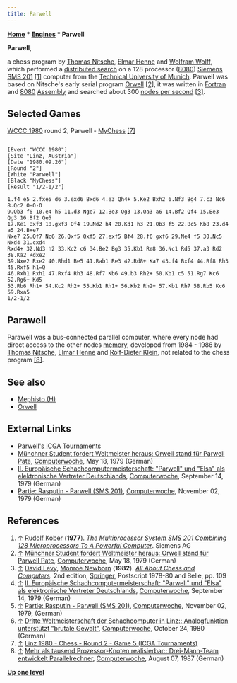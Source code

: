 ```yaml
---
title: Parwell
---
```

**[Home](Home "Home") \* [Engines](Engines "Engines") \* Parwell**


**Parwell**,  

a chess program by [Thomas Nitsche](Thomas_Nitsche "Thomas Nitsche"), [Elmar Henne](Elmar_Henne "Elmar Henne") and [Wolfram Wolff](Wolfram_Wolff "Wolfram Wolff"), which performed a [distributed search](Parallel_Search "Parallel Search") on a 128 processor ([8080](8080 "8080")) [Siemens](https://en.wikipedia.org/wiki/Siemens) [SMS 201](SMS_201 "SMS 201") <a id="cite-note-1" href="#cite-ref-1">[1]</a> computer from the [Technical University of Munich](Technical_University_of_Munich "Technical University of Munich"). Parwell was based on Nitsche's early serial program [Orwell](Orwell "Orwell") <a id="cite-note-2" href="#cite-ref-2">[2]</a>, it was written in [Fortran](Fortran "Fortran") and [8080](8080 "8080") [Assembly](Assembly "Assembly") and searched about 300 [nodes per second](Nodes_per_Second "Nodes per Second") <a id="cite-note-3" href="#cite-ref-3">[3]</a>.



## Selected Games


[WCCC 1980](WCCC_1980 "WCCC 1980") round 2, Parwell - [MyChess](MyChess "MyChess") <a id="cite-note-7" href="#cite-ref-7">[7]</a>




```

[Event "WCCC 1980"]
[Site "Linz, Austria"]
[Date "1980.09.26"]
[Round "2"]
[White "Parwell"]
[Black "MyChess"]
[Result "1/2-1/2"]

1.f4 e5 2.fxe5 d6 3.exd6 Bxd6 4.e3 Qh4+ 5.Ke2 Bxh2 6.Nf3 Bg4 7.c3 Nc6 8.Qc2 O-O-O 
9.Qb3 f6 10.e4 h5 11.d3 Nge7 12.Be3 Qg3 13.Qa3 a6 14.Bf2 Qf4 15.Be3 Qg3 16.Bf2 Qe5 
17.Ke1 Bxf3 18.gxf3 Qf4 19.Nd2 h4 20.Kd1 h3 21.Qb3 f5 22.Bc5 Kb8 23.d4 a5 24.Bxe7 
Nxe7 25.Qf7 Nc6 26.Qxf5 Qxf5 27.exf5 Bf4 28.f6 gxf6 29.Ne4 f5 30.Nc5 Nxd4 31.cxd4 
Rxd4+ 32.Nd3 h2 33.Kc2 c6 34.Be2 Bg3 35.Kb1 Re8 36.Nc1 Rd5 37.a3 Rd2 38.Ka2 Rdxe2 
39.Nxe2 Rxe2 40.Rhd1 Be5 41.Rab1 Re3 42.Rd8+ Ka7 43.f4 Bxf4 44.Rf8 Rh3 45.Rxf5 h1=Q 
46.Rxh1 Rxh1 47.Rxf4 Rh3 48.Rf7 Kb6 49.b3 Rh2+ 50.Kb1 c5 51.Rg7 Kc6 52.Rg6+ Kd5
53.Rb6 Rh1+ 54.Kc2 Rh2+ 55.Kb1 Rh1+ 56.Kb2 Rh2+ 57.Kb1 Rh7 58.Rb5 Kc6 59.Rxa5 
1/2-1/2 

```

## Parawell


Parawell was a bus-connected parallel computer, where every node had direct access to the other nodes [memory](Memory "Memory"), developed from 1984 - 1986 by [Thomas Nitsche](Thomas_Nitsche "Thomas Nitsche"), [Elmar Henne](Elmar_Henne "Elmar Henne") and [Rolf-Dieter Klein](https://en.wikipedia.org/wiki/NDR-Klein-Computer), not related to the chess program <a id="cite-note-8" href="#cite-ref-8">[8]</a>.



## See also


* [Mephisto (H)](Mephisto_(H) "Mephisto (H)")
* [Orwell](Orwell "Orwell")


## External Links


* [Parwell's ICGA Tournaments](https://www.game-ai-forum.org/icga-tournaments/program.php?id=425)
* [Münchner Student fordert Weltmeister heraus: Orwell stand für Parwell Pate](https://www.computerwoche.de/a/muenchner-student-fordert-weltmeister-heraus-orwell-stand-fuer-parwell-pate,1192808), [Computerwoche](Computerworld#Woche "Computerworld"), May 18, 1979 (German)
* [II. Europäische Schachcomputermeisterschaft: "Parwell" und "Elsa" als elektronische Vertreter Deutschlands](https://www.computerwoche.de/a/ii-europaeische-schachcomputermeisterschaft-parwell-und-elsa-als-elektronische-vertreter-deutschlands,1193707), [Computerwoche](Computerworld#Woche "Computerworld"), September 14, 1979 (German)
* [Partie: Rasputin - Parwell (SMS 201)](https://www.computerwoche.de/a/partie-rasputin-parwell-sms-201,1194246), [Computerwoche](Computerworld#Woche "Computerworld"), November 02, 1979 (German)


## References


1. <a id="cite-ref-1" href="#cite-note-1">↑</a> [Rudolf Kober](http://www.siemens.com/innovation/en/publikationen/publications_pof/pof_fall_2002/robots_articles/artificial_intelligence.htm) (**1977**). *[The Multiprocessor System SMS 201 Combining 128 Microprocessors To A Powerful Computer](http://ieeexplore.ieee.org/xpl/login.jsp?tp=&arnumber=680830&url=http%3A%2F%2Fieeexplore.ieee.org%2Fiel4%2F5585%2F14957%2F00680830)*. Siemens AG
2. <a id="cite-ref-2" href="#cite-note-2">↑</a> [Münchner Student fordert Weltmeister heraus: Orwell stand für Parwell Pate](https://www.computerwoche.de/a/muenchner-student-fordert-weltmeister-heraus-orwell-stand-fuer-parwell-pate,1192808), [Computerwoche](Computerworld#Woche "Computerworld"), May 18, 1979 (German)
3. <a id="cite-ref-3" href="#cite-note-3">↑</a> [David Levy](David_Levy "David Levy"), [Monroe Newborn](Monroe_Newborn "Monroe Newborn") (**1982**). *[All About Chess and Computers](http://link.springer.com/book/10.1007/978-3-642-85538-2)*. 2nd edition, [Springer](https://en.wikipedia.org/wiki/Springer_Science%2BBusiness_Media), Postscript 1978-80 and Belle, pp. 109
4. <a id="cite-ref-4" href="#cite-note-4">↑</a> [II. Europäische Schachcomputermeisterschaft: "Parwell" und "Elsa" als elektronische Vertreter Deutschlands](https://www.computerwoche.de/a/ii-europaeische-schachcomputermeisterschaft-parwell-und-elsa-als-elektronische-vertreter-deutschlands,1193707), [Computerwoche](Computerworld#Woche "Computerworld"), September 14, 1979 (German)
5. <a id="cite-ref-5" href="#cite-note-5">↑</a> [Partie: Rasputin - Parwell (SMS 201)](https://www.computerwoche.de/a/partie-rasputin-parwell-sms-201,1194246), [Computerwoche](Computerworld#Woche "Computerworld"), November 02, 1979, (German)
6. <a id="cite-ref-6" href="#cite-note-6">↑</a> [Dritte Weltmeisterschaft der Schachcomputer in Linz:: Analogfunktion unterstützt "brutale Gewalt"](https://www.computerwoche.de/a/analogfunktion-unterstuetzt-brutale-gewalt,1190993), [Computerwoche](Computerworld#Woche "Computerworld"), October 24, 1980 (German)
7. <a id="cite-ref-7" href="#cite-note-7">↑</a> [Linz 1980 - Chess - Round 2 - Game 5 (ICGA Tournaments)](https://www.game-ai-forum.org/icga-tournaments/round.php?tournament=68&round=2&id=5)
8. <a id="cite-ref-8" href="#cite-note-8">↑</a> [Mehr als tausend Prozessor-Knoten realisierbar:: Drei-Mann-Team entwickelt Parallelrechner](https://www.computerwoche.de/a/drei-mann-team-entwickelt-parallelrechner,1160778), [Computerwoche](Computerworld#Woche "Computerworld"), August 07, 1987 (German)

**[Up one level](Engines "Engines")**







 

